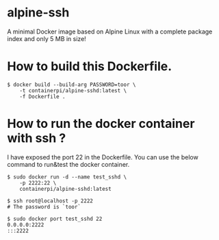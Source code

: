 # alpine-ssh

A minimal Docker image based on Alpine Linux with a complete package index and only 5 MB in size!

# How to build this Dockerfile.

```
$ docker build --build-arg PASSWORD=toor \
    -t containerpi/alpine-sshd:latest \
    -f Dockerfile .
```

# How to run the docker container with ssh ?

I have exposed the port 22 in the Dockerfile. You can use the below command to run&test the docker container.

```
$ sudo docker run -d --name test_sshd \
    -p 2222:22 \
    containerpi/alpine-sshd:latest

$ ssh root@localhost -p 2222
# The password is `toor`

$ sudo docker port test_sshd 22
0.0.0.0:2222
:::2222
```
